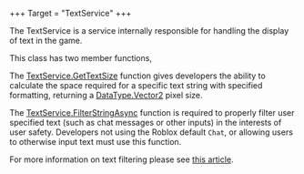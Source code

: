 +++
Target = "TextService"
+++

The TextService is a service internally responsible for handling the display of text in the game.This class has two member functions,The [TextService.GetTextSize](https://developer.roblox.com/api-reference/function/TextService/GetTextSize) function gives developers the ability to calculate the space required for a specific text string with specified formatting, returning a [DataType.Vector2](https://developer.roblox.com/search#stq=Vector2) pixel size.The [TextService.FilterStringAsync](https://developer.roblox.com/api-reference/function/TextService/FilterStringAsync) function is required to properly filter user specified text (such as chat messages or other inputs) in the interests of user safety. Developers not using the Roblox default `Chat`, or allowing users to otherwise input text must use this function.For more information on text filtering please see [this article][1].[1]: http://robloxdev.com/articles/Text-and-Chat-Filtering